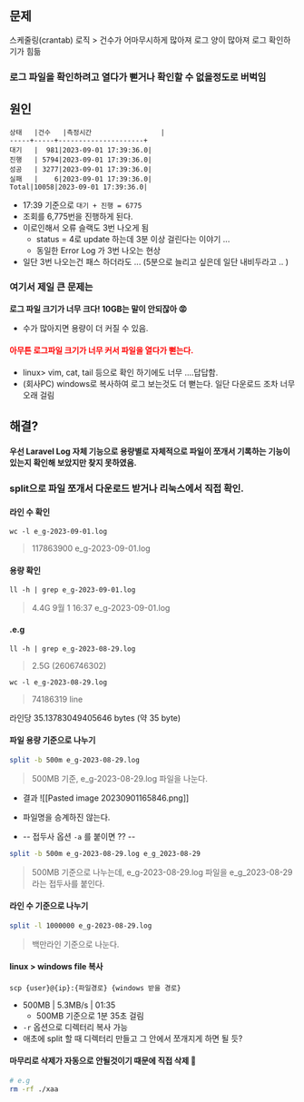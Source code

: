 ## 문제
스케줄링(crantab) 로직 > 건수가 어마무시하게 많아져 로그 양이 많아져 로그 확인하기가 힘듦

### 로그 파일을 확인하려고 열다가 뻗거나 확인할 수 없을정도로 버벅임

## 원인
```
상태   |건수   |측정시간                 |
-----+-----+---------------------+
대기   |  981|2023-09-01 17:39:36.0|
진행   | 5794|2023-09-01 17:39:36.0|
성공   | 3277|2023-09-01 17:39:36.0|
실패   |    6|2023-09-01 17:39:36.0|
Total|10058|2023-09-01 17:39:36.0|
```

- 17:39 기준으로 `대기 + 진행 = 6775` 
- 조회를 6,775번을 진행하게 된다. 
- 이로인해서 오류 슬랙도 3번 나오게 됨 
	- status = 4로 update 하는데 3분 이상 걸린다는 이야기 ...
  -  동일한 Error Log 가 3번 나오는 현상 
- 일단 3번 나오는건 패스 하더라도 ...  (5분으로 늘리고 싶은데 일단 내비두라고 .. )

### 여기서 제일 큰 문제는 
**로그 파일 크기가 너무 크다! 10GB는 말이 안되잖아 😡** 
- 수가 많아지면 용량이 더 커질 수 있음.

#### <b style="color: red;">아무튼 로그파일 크기가 너무 커서  파일을 열다가 뻗는다.</b>
- linux> vim, cat, tail 등으로 확인 하기에도 너무 ....답답함.
- (회사PC) windows로 복사하여 로그 보는것도 더 뻗는다. 일단 다운로드 조차 너무 오래 걸림



## 해결? 

#### 우선 Laravel Log 자체 기능으로 용량별로 자체적으로 파일이 쪼개서 기록하는 기능이 있는지 확인해 보았지만 찾지 못하였음.

### split으로 파일 쪼개서 다운로드 받거나 리눅스에서 직접 확인.

#### 라인 수 확인 
`wc -l e_g-2023-09-01.log`
> 117863900 e_g-2023-09-01.log

#### 용량 확인 
`ll -h | grep e_g-2023-09-01.log`
> 4.4G  9월  1 16:37 e_g-2023-09-01.log

#### .e.g
`ll -h | grep e_g-2023-08-29.log`
> 2.5G (2606746302)

`wc -l e_g-2023-08-29.log`
> 74186319 line

라인당 35.13783049405646 bytes (약 35 byte)


#### 파일 용량 기준으로 나누기 
``` zsh
split -b 500m e_g-2023-08-29.log
```
> 500MB 기준, e_g-2023-08-29.log 파일을 나눈다.

- 결과
![[Pasted image 20230901165846.png]]

- 파일명을 승계하진 않는다.
- -- 접두사 옵션 `-a` 를 붙이면 ?? --
```zsh
split -b 500m e_g-2023-08-29.log e_g_2023-08-29
```
> 500MB 기준으로 나누는데, e_g-2023-08-29.log 파일을 e_g_2023-08-29 라는 접두사를 붙인다.
#### 라인 수 기준으로 나누기
``` zsh
split -l 1000000 e_g-2023-08-29.log
```
> 백만라인 기준으로 나눈다.




#### linux > windows file 복사
`scp {user}@{ip}:{파일경로} {windows 받을 경로}`

- 500MB | 5.3MB/s | 01:35 
  - 500MB 기준으로 1분 35초 걸림
- `-r` 옵션으로 디렉터리 복사 가능 
- 애초에 split 할 때 디렉터리 만들고 그 안에서 쪼개지게 하면 될 듯?

#### 마무리로 삭제가 자동으로 안될것이기 때문에 직접 삭제 🤔
 
``` zsh
# e.g
rm -rf ./xaa
```
